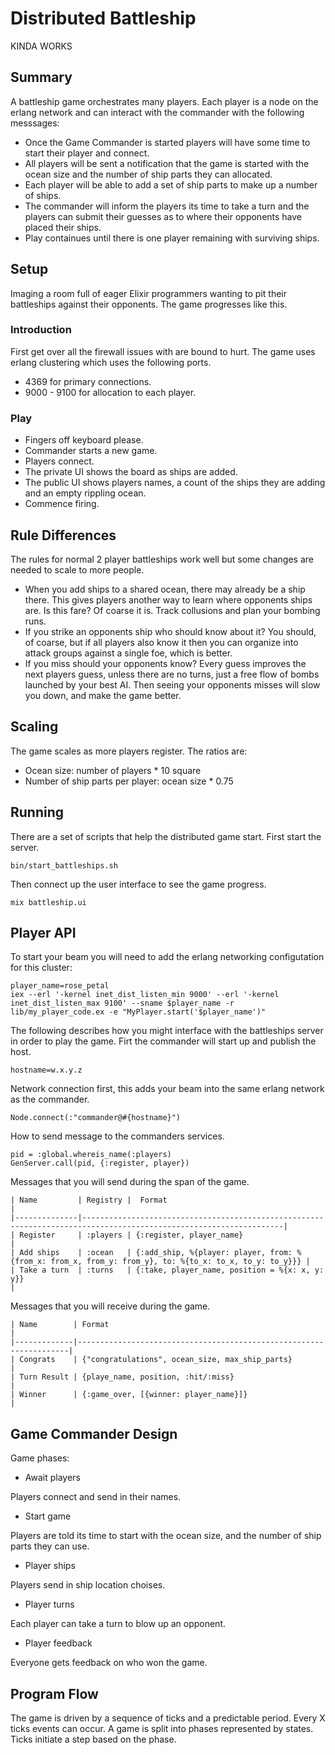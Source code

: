 # Distributed Battleship

   KINDA WORKS

## Summary

A battleship game orchestrates many players. Each player is a node on the erlang network
and can interact with the commander with the following messsages:

* Once the Game Commander is started players will have some time to start their player and connect.
* All players will be sent a notification that the game is started with the ocean size and the number of ship parts they can allocated.
* Each player will be able to add a set of ship parts to make up a number of ships.
* The commander will inform the players its time to take a turn and the players can submit their guesses as to where their opponents have placed their ships.
* Play containues until there is one player remaining with surviving ships.

## Setup

Imaging a room full of eager Elixir programmers wanting to pit their battleships against their opponents. The game progresses like this.

### Introduction

First get over all the firewall issues with are bound to hurt. The game uses erlang clustering which uses the following ports.

* 4369 for primary connections.
* 9000 - 9100 for allocation to each player.

### Play

* Fingers off keyboard please.
* Commander starts a new game.
* Players connect.
* The private UI shows the board as ships are added.
* The public UI shows players names, a count of the ships they are adding and an empty rippling ocean.
* Commence firing.

## Rule Differences

The rules for normal 2 player battleships work well but some changes are needed to scale to more people.

* When you add ships to a shared ocean, there may already be a ship there. This gives players another way to learn where opponents ships are. Is this fare? Of coarse it is. Track collusions and plan your bombing runs.
* If you strike an opponents ship who should know about it? You should, of coarse, but if all players also know it then you can organize into attack groups against a single foe, which is better.
* If you miss should your opponents know? Every guess improves the next players guess, unless there are no turns, just a free flow of bombs launched by your best AI. Then seeing your opponents misses will slow you down, and make the game better.

## Scaling

The game scales as more players register. The ratios are:

* Ocean size:                       number of players * 10 square
* Number of ship parts per player:  ocean size * 0.75

## Running

There are a set of scripts that help the distributed game start. First start the server.

    bin/start_battleships.sh

Then connect up the user interface to see the game progress.

    mix battleship.ui

## Player API

To start your beam you will need to add the erlang networking configutation for this cluster:

    player_name=rose_petal
    iex --erl '-kernel inet_dist_listen_min 9000' --erl '-kernel inet_dist_listen_max 9100' --sname $player_name -r lib/my_player_code.ex -e "MyPlayer.start('$player_name')"

The following describes how you might interface with the battleships server in order to play the game. Firt the commander will start up and publish the host.

    hostname=w.x.y.z

Network connection first, this adds your beam into the same erlang network as the commander.

    Node.connect(:"commander@#{hostname}")

How to send message to the commanders services.

    pid = :global.whereis_name(:players)
    GenServer.call(pid, {:register, player})

Messages that you will send during the span of the game.

    | Name         | Registry |  Format                                                                                                |
    |--------------|-------------------------------------------------------------------------------------------------------------------|
    | Register     | :players | {:register, player_name}                                                                               |
    | Add ships    | :ocean   | {:add_ship, %{player: player, from: %{from_x: from_x, from_y: from_y}, to: %{to_x: to_x, to_y: to_y}}} |
    | Take a turn  | :turns   | {:take, player_name, position = %{x: x, y: y}}                                                                         |

Messages that you will receive during the game.

    | Name        | Format                                                             |
    |-------------|--------------------------------------------------------------------|
    | Congrats    | {"congratulations", ocean_size, max_ship_parts}                    |
    | Turn Result | {playe_name, position, :hit/:miss}                                 |
    | Winner      | {:game_over, [{winner: player_name}]}                              |

## Game Commander Design

Game phases:

* Await players

Players connect and send in their names.

* Start game

Players are told its time to start with the ocean size, and the number of ship parts they can use.

* Player ships

Players send in ship location choises.

* Player turns

Each player can take a turn to blow up an opponent.

* Player feedback

Everyone gets feedback on who won the game.

## Program Flow

The game is driven by a sequence of ticks and a predictable period. Every X ticks events can occur.
A game is split into phases represented by states. Ticks initiate a step based on the phase.



